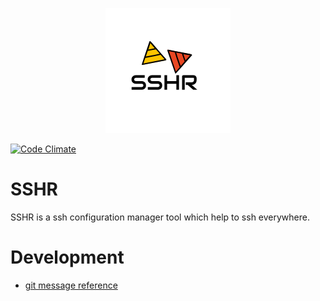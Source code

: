<p align="center"><img width="200px" src="ext/sshr-logo.png"></p>

[![Code Climate](https://codeclimate.com/github/zhengxiaowai/sshr/badges/gpa.svg)](https://codeclimate.com/github/zhengxiaowai/sshr)

# SSHR

SSHR is a ssh configuration manager tool which help to ssh everywhere.


# Development

- [git message reference](https://www.qcloud.com/community/article/520485001489391619?fromSource=gwzcw.59700.59700.59700)
